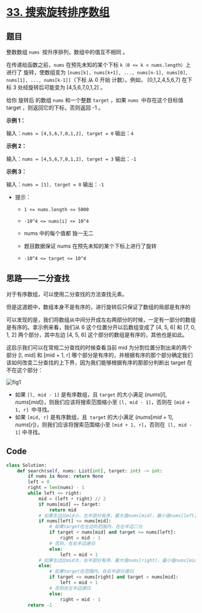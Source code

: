 # [33. 搜索旋转排序数组](https://leetcode-cn.com/problems/search-in-rotated-sorted-array/)

## 题目

整数数组 `nums `按升序排列，数组中的值互不相同 。

在传递给函数之前，`nums` 在预先未知的某个下标 `k（0 <= k < nums.length）`上进行了 旋转，使数组变为 `[nums[k], nums[k+1], ..., nums[n-1], nums[0], nums[1], ..., nums[k-1]]`（下标 从 0 开始 计数）。例如， [0,1,2,4,5,6,7] 在下标 3 处经旋转后可能变为 [4,5,6,7,0,1,2] 。

给你 旋转后 的数组 `nums` 和一个整数 `target` ，如果 `nums `中存在这个目标值 target ，则返回它的下标，否则返回 -1 。

**示例 1：**

输入：`nums = [4,5,6,7,0,1,2], target = 0`
输出：`4`

**示例 2：**

输入：`nums = [4,5,6,7,0,1,2], target = 3`
输出：`-1`

**示例 3：**

输入：`nums = [1], target = 0`
输出：`-1`

- 提示：

  - `1 <= nums.length <= 5000`

  - `-10^4 <= nums[i] <= 10^4`

  - nums 中的每个值都 独一无二

  - 题目数据保证 nums 在预先未知的某个下标上进行了旋转

  - `-10^4 <= target <= 10^4`



## 思路——二分查找

对于有序数组，可以使用二分查找的方法查找元素。

但是这道题中，数组本身不是有序的，进行旋转后只保证了数组的局部是有序的


可以发现的是，我们将数组从中间分开成左右两部分的时候，一定有一部分的数组是有序的。拿示例来看，我们从 6 这个位置分开以后数组变成了 [4, 5, 6] 和 [7, 0, 1, 2] 两个部分，其中左边 [4, 5, 6] 这个部分的数组是有序的，其他也是如此。

这启示我们可以在常规二分查找的时候查看当前 mid 为分割位置分割出来的两个部分 [l, mid] 和 [mid + 1, r] 哪个部分是有序的，并根据有序的那个部分确定我们该如何改变二分查找的上下界，因为我们能够根据有序的那部分判断出 target 在不在这个部分：

![fig1](https://assets.leetcode-cn.com/solution-static/33/33_fig1.png)

- 如果 `[l, mid - 1]` 是有序数组，且 `target` 的大小满足 $(nums[l],nums[mid])$，则我们应该将搜索范围缩小至 `[l, mid - 1]`，否则在 `[mid + 1, r] `中寻找。
- 如果 `[mid, r]` 是有序数组，且` target` 的大小满足 $(nums[mid+1],nums[r])$，则我们应该将搜索范围缩小至 `[mid + 1, r]`，否则在` [l, mid - 1]` 中寻找。

## Code

```python
class Solution:
    def search(self, nums: List[int], target: int) -> int:
        if nums is None: return None
        left = 0
        right = len(nums) - 1
        while left <= right:
            mid = (left + right) // 2
            if nums[mid] == target:
                return mid
            # 如果左边比mid小，左半部分有序，最大值nums[mid]，最小值nums[left]
            if nums[left] <= nums[mid]:
                # 如果target在左边的范围内，在左半边二分
                if target < nums[mid] and target >= nums[left]:
                    right = mid - 1
                # 否则，在右半边递归
                else:
                    left = mid + 1
            # 如果左边比mid大，右半部分有序，最大值nums[right]，最小值nums[mid]
            else:
                # 如果target在范围内，在右半部分递归
                if target <= nums[right] and target > nums[mid]:
                    left = mid + 1
                # 否则在左半边递归
                else:
                    right = mid - 1
        return -1
```